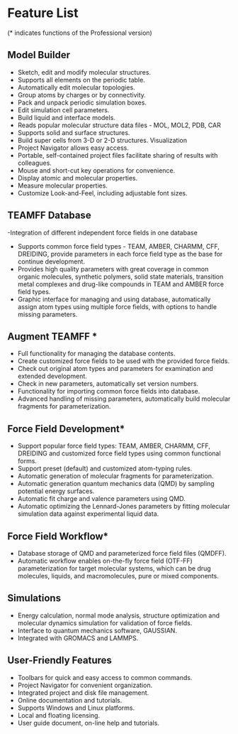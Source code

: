 # Feature List
(* indicates functions of the Professional version)

## Model Builder
- Sketch, edit and modify molecular structures. 
- Supports all elements on the periodic table. 
- Automatically edit molecular topologies.
- Group atoms by charges or by connectivity.
- Pack and unpack periodic simulation boxes.
- Edit simulation cell parameters.
- Build liquid and interface models.
- Reads popular molecular structure data files - MOL, MOL2, PDB, CAR
- Supports solid and surface structures.
- Build super cells from 3-D or 2-D structures.
Visualization  
- Project Navigator allows easy access.
- Portable, self-contained project files facilitate sharing of results with colleagues. 
- Mouse and short-cut key operations for convenience.
- Display atomic and molecular properties.
- Measure molecular properties. 
- Customize Look-and-Feel, including adjustable font sizes.

## TEAMFF Database 
-Integration of different independent force fields in one database
- Supports common force field types - TEAM, AMBER, CHARMM, CFF, DREIDING, provide parameters in each force field type as the base for continue development. 
- Provides high quality parameters with great coverage in common organic molecules, synthetic polymers, solid state materials, transition metal complexes and drug-like compounds in TEAM and AMBER force field types.
- Graphic interface for managing and using database, automatically assign atom types using multiple force fields, with options to handle missing parameters.

## Augment TEAMFF *
- Full functionality for managing the database contents.
- Create customized force fields to be used with the provided force fields. 
- Check out original atom types and parameters for examination and extended development.
- Check in new parameters, automatically set version numbers.
- Functionality for importing common force fields into database.
- Advanced handling of missing parameters, automatically build molecular fragments for parameterization.

## Force Field Development*
- Support popular force field types: TEAM, AMBER, CHARMM, CFF, DREIDING and customized force field types using common functional forms.
- Support preset (default) and customized atom-typing rules.
- Automatic generation of molecular fragments for parameterization.
- Automatic generation quantum mechanics data (QMD) by sampling potential energy surfaces.
- Automatic fit charge and valence parameters using QMD.
- Automatic optimizing the Lennard-Jones parameters by fitting molecular simulation data against experimental liquid data.

## Force Field Workflow*
- Database storage of QMD and parameterized force field files (QMDFF).
- Automatic workflow enables on-the-fly force field (OTF-FF) parameterization for target molecular systems, which can be drug molecules, liquids, and macromolecules, pure or mixed components.

## Simulations
- Energy calculation, normal mode analysis, structure optimization and molecular dynamics simulation for validation of force fields.
- Interface to quantum mechanics software, GAUSSIAN.
- Integrated with GROMACS and LAMMPS.

## User-Friendly Features 
- Toolbars for quick and easy access to common commands. 
- Project Navigator for convenient organization.
- Integrated project and disk file management. 
- Online documentation and tutorials.
- Supports Windows and Linux platforms. 
- Local and floating licensing.
- User guide document, on-line help and tutorials. 
